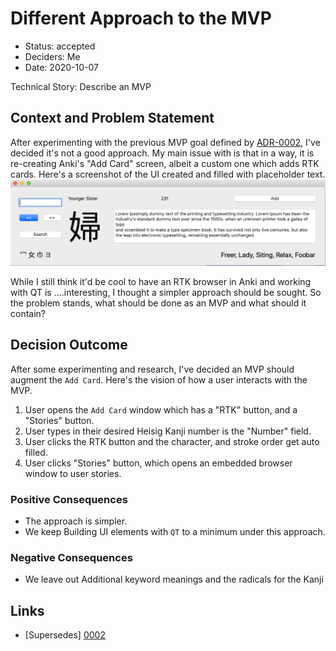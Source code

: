 # Different Approach to the MVP

* Status: accepted
* Deciders: Me
* Date: 2020-10-07

Technical Story: Describe an MVP

## Context and Problem Statement

After experimenting with the previous MVP goal defined by [ADR-0002](0002-define-goal-for-an-mvp.md), I've decided it's not a good approach.
My main issue with is that in a way, it is re-creating Anki's "Add Card" screen, albeit a custom one which adds RTK cards.
Here's a screenshot of the UI created and filled with placeholder text.
![](../assets/rtk-browser-screenshot.png)

While I still think it'd be cool to have an RTK browser in Anki and working with QT is ....interesting, I thought
a simpler approach should be sought.
So the problem stands, what should be done as an MVP and what should it contain?

## Decision Outcome

After some experimenting and research, I've decided an MVP should augment the `Add Card`. 
Here's the vision of how a user interacts with the MVP.
1. User opens the `Add Card` window which has a "RTK" button, and a "Stories" button.
1. User types in their desired Heisig Kanji number is the "Number" field.
1. User clicks the RTK button and the character, and stroke order get auto filled.
1. User clicks "Stories" button, which opens an embedded browser window to user stories.


### Positive Consequences <!-- optional -->

- The approach is simpler. 
- We keep Building UI elements with `QT` to a minimum under this approach.

### Negative Consequences <!-- optional -->

- We leave out Additional keyword meanings and the radicals for the Kanji

## Links <!-- optional -->

* [Supersedes] [0002](0002-define-goal-for-an-mvp.md)
